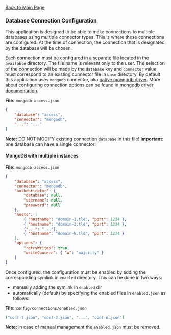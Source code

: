 [Back to Main Page](https://github.com/SorinGFS/webaccess#configuration)

### Database Connection Configuration

This application is designed to be able to make connections to multiple databases using multiple connector types. This is where these connections are configured. At the time of connection, the connection that is designated by the database will be chosen.

Each connection must be configured in a separate file located in the `available` directory. The file name is relevant only to the user. The selection of the connection will be made by the `database` key and `connector` value must correspond to an existing connector file in `base` directory. By default this application uses `mongodb` connector, aka [native mongodb driver](https://github.com/mongodb/node-mongodb-native). More about configuring connection options can be found in [mongodb driver documentation](https://docs.mongodb.com/drivers/node/current/).

**File:** `mongodb-access.json`

```json
{
    "database": "access",
    "connector": "mongodb",
    "...": "..."
}
```

**Note:** DO NOT MODIFY existing connection `database` in this file!
**Important:** one database can have a single connector!

#### MongoDB with multiple instances

**File:** `mongodb-access.json`

```json
{
    "database": "access",
    "connector": "mongodb",
    "authenticator": {
        "database": null,
        "username": null,
        "password": null
    },
    "hosts": [
        { "hostname": "domain-1.tld", "port": 1234 },
        { "hostname": "domain-2.tld", "port": 1234 },
        {"...": "..."},
        { "hostname": "domain-N.tld", "port": 1234 }
    ],
    "options": {
        "retryWrites": true,
        "writeConcern": { "w": "majority" }
    }
}
```

Once configured, the configuration must be enabled by adding the corresponding symlink in `enabled` directory. This can be done in two ways:

-   manually adding the symlink in `enabled` dir
-   automatically (default) by specifying the enabled files in `enabled.json` as follows:

**File:** `config/connections/enabled.json`

```json
["conf-1.json", "conf-2.json", "...", "conf-n.json"]
```

**Note:** in case of manual management the `enabled.json` must be removed.
